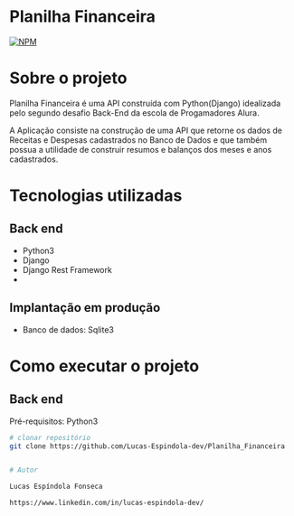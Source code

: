 # Planilha Financeira
[![NPM](https://img.shields.io/npm/l/react)](https://github.com/Lucas-Espindola-dev/Planilha_Financeira/blob/main/LICENSE) 

# Sobre o projeto

Planilha Financeira é uma API construída com Python(Django) idealizada pelo segundo desafio Back-End da escola de Progamadores Alura. 

A Aplicação consiste na construção de uma API que retorne os dados de Receitas e Despesas cadastrados no Banco de Dados e que também possua a utilidade de construir resumos e balanços dos meses e anos cadastrados.

# Tecnologias utilizadas
## Back end
- Python3
- Django
- Django Rest Framework
- 

## Implantação em produção
- Banco de dados: Sqlite3

# Como executar o projeto

## Back end
Pré-requisitos: Python3

```bash
# clonar repositório
git clone https://github.com/Lucas-Espindola-dev/Planilha_Financeira


# Autor

Lucas Espíndola Fonseca

https://www.linkedin.com/in/lucas-espindola-dev/

